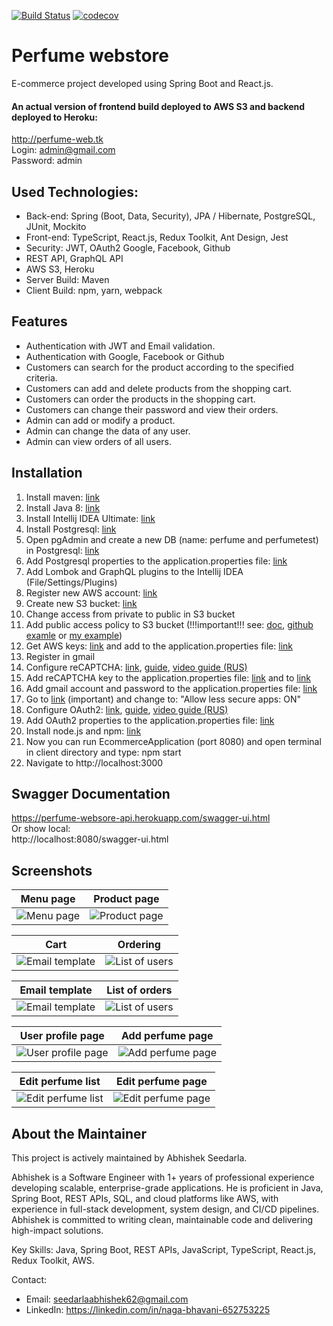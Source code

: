 [![Build Status](https://travis-ci.com/merikbest/ecommerce-spring-reactjs.svg?branch=travis-ci-test)](https://travis-ci.com/merikbest/ecommerce-spring-reactjs)
[![codecov](https://codecov.io/gh/merikbest/ecommerce-spring-reactjs/branch/travis-ci-test/graph/badge.svg?token=sEfOfpBHDX)](https://codecov.io/gh/merikbest/ecommerce-spring-reactjs)

# Perfume webstore

E-commerce project developed using Spring Boot and React.js.<br>

#### An actual version of frontend build deployed to AWS S3 and backend deployed to Heroku:
http://perfume-web.tk <br>
Login: admin@gmail.com <br>
Password: admin

## Used Technologies:

* Back-end: Spring (Boot, Data, Security), JPA / Hibernate, PostgreSQL, JUnit, Mockito
* Front-end: TypeScript, React.js, Redux Toolkit, Ant Design, Jest
* Security: JWT, OAuth2 Google, Facebook, Github
* REST API, GraphQL API
* AWS S3, Heroku
* Server Build: Maven
* Client Build: npm, yarn, webpack

## Features

* Authentication with JWT and Email validation.
* Authentication with Google, Facebook or Github
* Customers can search for the product according to the specified criteria.
* Customers can add and delete products from the shopping cart.
* Customers can order the products in the shopping cart.
* Customers can change their password and view their orders.
* Admin can add or modify a product.
* Admin can change the data of any user.
* Admin can view orders of all users.

## Installation

1. Install maven: [link](https://www.baeldung.com/install-maven-on-windows-linux-mac)
2. Install Java 8: [link](https://www.oracle.com/ru/java/technologies/javase/javase8-archive-downloads.html)
3. Install Intellij IDEA Ultimate: [link](https://www.jetbrains.com/idea/)
4. Install Postgresql: [link](https://www.postgresql.org/download/)
5. Open pgAdmin and create a new DB (name: perfume and perfumetest) in Postgresql: [link](https://www.guru99.com/postgresql-create-database.html#:~:text=PostgreSQL%20Create%20Database%20using%20pgAdmin)
6. Add Postgresql properties to the application.properties file: [link](https://i.ibb.co/dL77cZS/prop-postgresql.png)
7. Add Lombok and GraphQL plugins to the Intellij IDEA (File/Settings/Plugins)
8. Register new AWS account: [link](https://portal.aws.amazon.com/billing/signup#/start)
9. Create new S3 bucket: [link](https://docs.aws.amazon.com/AmazonS3/latest/userguide/create-bucket-overview.html)
10. Change access from private to public in S3 bucket
11. Add public access policy to S3 bucket (!!!important!!! see:
    [doc](https://docs.aws.amazon.com/AmazonS3/latest/userguide/access-policy-language-overview.html),
    [github examle](https://stackoverflow.com/questions/58580042/how-to-set-public-read-only-access-on-amazon-s3-bucket#:~:text=To%20make%20objects%20publicly%20accessible%2C%20use%20a%20policy%20like%20this%3A) or
    [my example](https://i.ibb.co/mSpHmyL/12-bucket.jpg ))
12. Get AWS keys: [link](https://supsystic.com/documentation/id-secret-access-key-amazon-s3/) and add to the application.properties file: [link](https://i.ibb.co/FKFKR4n/props-aws.png)
13. Register in gmail
14. Configure reCAPTCHA: [link](https://www.google.com/recaptcha/admin#list), [guide](https://developers.google.com/recaptcha/docs/verify), [video guide (RUS)](https://youtu.be/7cDpbAbhyjc?t=212)
15. Add  reCAPTCHA key to the application.properties file: [link](https://i.ibb.co/nDTP8H5/prop-recaptcha.png) and to [link](https://github.com/merikbest/ecommerce-spring-reactjs/blob/4f74f86500ab9363c04a18412dd432bd913e0477/frontend/src/pages/Registration/Registration.tsx#L134)
16. Add gmail account and password to the application.properties file: [link](https://i.ibb.co/0tRr1Gy/props-gmail.png)
17. Go to [link](https://myaccount.google.com/u/2/lesssecureapps) (important) and change to: "Allow less secure apps: ON"
18. Configure OAuth2: [link](https://console.cloud.google.com/apis/credentials), [guide](https://spring.io/guides/tutorials/spring-boot-oauth2/), [video guide (RUS)](https://www.youtube.com/watch?v=-ohlXEJeRX8&ab_channel=letsCode)
19. Add OAuth2 properties to the application.properties file: [link](https://i.ibb.co/YpH4V3m/oauth2-props.png)
20. Install node.js and npm: [link](https://docs.npmjs.com/downloading-and-installing-node-js-and-npm)
21. Now you can run EcommerceApplication (port 8080) and open terminal in client directory and type: npm start
22. Navigate to http://localhost:3000

## Swagger Documentation

https://perfume-websore-api.herokuapp.com/swagger-ui.html <br/>
Or show local: <br/>
http://localhost:8080/swagger-ui.html

## Screenshots

Menu page  |  Product page
:------------------------:|:-------------------------:
![Menu page](https://i.ibb.co/VT4RzYj/1menu.jpg)  |  ![Product page](https://i.ibb.co/HtnKp0W/2-Product-page.jpg)

Cart  |  Ordering
:------------------------:|:-------------------------:
![Email template](https://i.ibb.co/8Y8bfSG/3-Cart.jpg)  |  ![List of users](https://i.ibb.co/tLmY8y2/4-Ordering.jpg)

Email template  |  List of orders
:------------------------:|:-------------------------:
![Email template](https://i.ibb.co/bmKTLPJ/email-template.jpg)  |  ![List of users](https://i.ibb.co/pLTyF25/6-List-of-orders.jpg)

User profile page  |  Add perfume page
:------------------------:|:-------------------------:
![User profile page](https://i.ibb.co/qx1Csc8/7-User-profile-page.jpg)  |  ![Add perfume page](https://i.ibb.co/XbsJPQH/8-Add-perfume-page.jpg)

Edit perfume list  |  Edit perfume page
:------------------------:|:-------------------------:
![Edit perfume list](https://i.ibb.co/HFb9wfR/9-Edit-perfume-list.jpg)  |  ![Edit perfume page](https://i.ibb.co/jH8R8xL/10-Edit-perfume-page.jpg)

## About the Maintainer

This project is actively maintained by Abhishek Seedarla.

Abhishek is a Software Engineer with 1+ years of professional experience developing scalable, enterprise-grade applications. He is proficient in Java, Spring Boot, REST APIs, SQL, and cloud platforms like AWS, with experience in full-stack development, system design, and CI/CD pipelines. Abhishek is committed to writing clean, maintainable code and delivering high-impact solutions.

Key Skills: Java, Spring Boot, REST APIs, JavaScript, TypeScript, React.js, Redux Toolkit, AWS.

Contact:
* Email: seedarlaabhishek62@gmail.com
* LinkedIn: https://linkedin.com/in/naga-bhavani-652753225